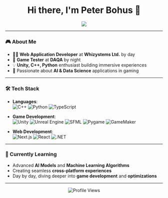 <h1 align="center">Hi there, I'm Peter Bohus 👋</h1>

<p align="center">
  <a href="https://www.linkedin.com/in/bohus-peter-731a0222b/">
    <img src="https://img.shields.io/badge/LinkedIn-%230A66C2.svg?&style=for-the-badge&logo=linkedin&logoColor=white" />
  </a>
</p>

---

### 🎮 About Me
- 👨‍💻 **Web Application Developer** at **Whizystems Ltd.** by day
- 🧪 **Game Tester** at **DAQA** by night
- 💡 **Unity, C++, Python** enthusiast building immersive experiences
- 🤖 Passionate about **AI & Data Science** applications in gaming

---

### 🛠️ Tech Stack
- **Languages**:  
  ![C++](https://img.shields.io/badge/C++-%2300599C.svg?style=flat-square&logo=c%2B%2B&logoColor=white)
  ![Python](https://img.shields.io/badge/Python-%2314354C.svg?style=flat-square&logo=python&logoColor=white)
  ![TypeScript](https://img.shields.io/badge/TypeScript-%23007ACC.svg?style=flat-square&logo=typescript&logoColor=white)

- **Game Development**:  
  ![Unity](https://img.shields.io/badge/Unity-%23000000.svg?style=flat-square&logo=unity&logoColor=white)
  ![Unreal Engine](https://img.shields.io/badge/Unreal%20Engine-%23313131.svg?style=flat-square&logo=unreal-engine&logoColor=white)
  ![SFML](https://img.shields.io/badge/SFML-%23FF8300.svg?style=flat-square&logo=c%2B%2B&logoColor=white)
  ![Pygame](https://img.shields.io/badge/Pygame-%2300D9FF.svg?style=flat-square&logo=python&logoColor=white)
  ![GameMaker](https://img.shields.io/badge/GameMaker%202-%23FF5800.svg?style=flat-square&logo=yoYo%20Games&logoColor=white)

- **Web Development**:  
  ![Next.js](https://img.shields.io/badge/Next.js-%23000000.svg?style=flat-square&logo=nextdotjs&logoColor=white)
  ![React](https://img.shields.io/badge/React-%2320232a.svg?style=flat-square&logo=react&logoColor=%2361DAFB)
  ![.NET](https://img.shields.io/badge/.NET-%23512BD4.svg?style=flat-square&logo=dotnet&logoColor=white)

---

### 🧩 Currently Learning
- Advanced **AI Models** and **Machine Learning Algorithms**
- Creating seamless **cross-platform experiences**
- Day by day, diving deeper into **game development** and **optimizations**

---

<p align="center">
  <img src="https://komarev.com/ghpvc/?username=sekiraw&style=for-the-badge" alt="Profile Views" />
</p>
